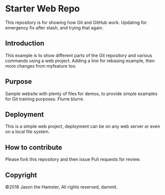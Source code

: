 # Starter Web Repo

This repository is for showing how Git and GitHub work. Updating for emergency fix after stash, and trying that again.

## Introduction

This example is to show different parts of the Git repository and various commands using a web project. Adding a line for rebasing example, then more changes from myfeature too. 

## Purpose

Sample website with plenty of files for demos, to provide simple examples for Git training purposes. Flurre blurre. 

## Deployment

This is a simple web project, deployment can be on any web server or even on a local file system. 

## How to contribute
Please fork this repository and then issue Pull requests for review.

## Copyright
©2018 Jason the Hamster, All rights reserved, dammit. 

